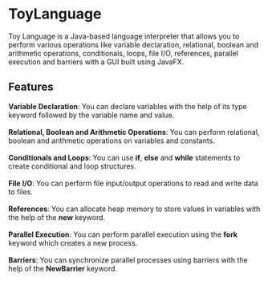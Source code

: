 # ToyLanguage
Toy Language is a Java-based language interpreter that allows you to perform various operations like variable declaration, relational, boolean and arithmetic operations, conditionals, loops, file I/O, references, parallel execution and barriers with a GUI built using JavaFX.
## Features
<b>Variable Declaration</b>: You can declare variables with the help of its type keyword followed by the variable name and value.<br><br>
<b>Relational, Boolean and Arithmetic Operations</b>: You can perform relational, boolean and arithmetic operations on variables and constants.<br><br>
<b>Conditionals and Loops</b>: You can use <b>if</b>, <b>else</b> and <b>while</b> statements to create conditional and loop structures.<br><br>
<b>File I/O</b>: You can perform file input/output operations to read and write data to files.<br><br>
<b>References</b>: You can allocate heap memory to store values in variables with the help of the <b>new</b> keyword.<br><br>
<b>Parallel Execution</b>: You can perform parallel execution using the <b>fork</b> keyword which creates a new process.<br><br>
<b>Barriers</b>: You can synchronize parallel processes using barriers with the help of the <b>NewBarrier</b> keyword.
